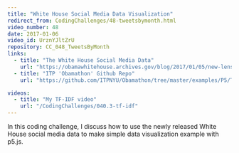```yaml
---
title: "White House Social Media Data Visualization"
redirect_from: CodingChallenges/48-tweetsbymonth.html
video_number: 48
date: 2017-01-06
video_id: UrznYJltZrU
repository: CC_048_TweetsByMonth
links:
  - title: "The White House Social Media Data"
    url: "https://obamawhitehouse.archives.gov/blog/2017/01/05/new-lenses-first-social-media-presidency"
  - title: "ITP 'Obamathon' Github Repo"
    url: "https://github.com/ITPNYU/Obamathon/tree/master/examples/P5/TweetsByMonth"

videos:
  - title: "My TF-IDF video"
    url: "/CodingChallenges/040.3-tf-idf"
---
```


In this coding challenge, I discuss how to use the newly released White House social media data to make simple data visualization example with p5.js.
